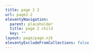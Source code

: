 ```yaml
---
title: page 2 2
url: page2-2
eleventyNavigation:
  parent: placeholder
  title: page 2 child
  key: ""
layout: page/page.njk
eleventyExcludeFromCollections: false
---
```


